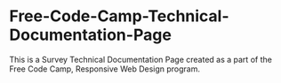 # Free-Code-Camp-Technical-Documentation-Page
This is a Survey Technical Documentation Page created as a part of the Free Code Camp, Responsive Web Design program.

